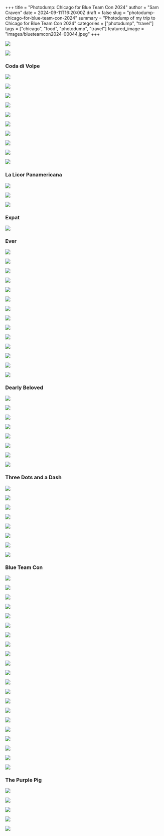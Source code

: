 +++
title = "Photodump: Chicago for Blue Team Con 2024"
author = "Sam Craven"
date = 2024-09-11T16:20:00Z
draft = false
slug = "photodump-chicago-for-blue-team-con-2024"
summary = "Photodump of my trip to Chicago for Blue Team Con 2024"
categories = ["photodump", "travel"]
tags = ["chicago", "food", "photodump", "travel"]
featured_image = "images/blueteamcon2024-00044.jpeg"
+++

![](/images/blueteamcon2024-00002.jpeg)

![](/images/blueteamcon2024-00003.jpeg)

### Coda di Volpe

![](/images/blueteamcon2024-00004.jpeg)

![](/images/blueteamcon2024-00005.jpeg)

![](/images/blueteamcon2024-00006.jpeg)

![](/images/blueteamcon2024-00001.jpeg)

![](/images/blueteamcon2024-00007.jpeg)

![](/images/blueteamcon2024-00008.jpeg)

![](/images/blueteamcon2024-00009.jpeg)

![](/images/blueteamcon2024-00010.jpeg)

![](/images/blueteamcon2024-00011.jpeg)

![](/images/blueteamcon2024-00012.jpeg)

### La Licor Panamericana

![](/images/blueteamcon2024-00013.jpeg)

![](/images/blueteamcon2024-00014.jpeg)

![](/images/blueteamcon2024-00015.jpeg)

### Expat

![](/images/blueteamcon2024-00016.jpeg)

### Ever

![](/images/blueteamcon2024-00017.jpeg)

![](/images/blueteamcon2024-00018.jpeg)

![](/images/blueteamcon2024-00019.jpeg)

![](/images/blueteamcon2024-00020.jpeg)

![](/images/blueteamcon2024-00021.jpeg)

![](/images/blueteamcon2024-00022.jpeg)

![](/images/blueteamcon2024-00023.jpeg)

![](/images/blueteamcon2024-00024.jpeg)

![](/images/blueteamcon2024-00025.jpeg)

![](/images/blueteamcon2024-00026.jpeg)

![](/images/blueteamcon2024-00027.jpeg)

![](/images/blueteamcon2024-00028.jpeg)

![](/images/blueteamcon2024-00029.jpeg)

![](/images/blueteamcon2024-00030.jpeg)

### Dearly Beloved

![](/images/blueteamcon2024-00031.jpeg)

![](/images/blueteamcon2024-00032.jpeg)

![](/images/blueteamcon2024-00033.jpeg)

![](/images/blueteamcon2024-00034.jpeg)

![](/images/blueteamcon2024-00035.jpeg)

![](/images/blueteamcon2024-00036.jpeg)

![](/images/blueteamcon2024-00037.jpeg)

![](/images/blueteamcon2024-00038.jpeg)

### Three Dots and a Dash

![](/images/blueteamcon2024-00039.jpeg)

![](/images/blueteamcon2024-00040.jpeg)

![](/images/blueteamcon2024-00041.jpeg)

![](/images/blueteamcon2024-00042.jpeg)

![](/images/blueteamcon2024-00043.jpeg)

![](/images/blueteamcon2024-00044.jpeg)

![](/images/blueteamcon2024-00045.jpeg)

![](/images/blueteamcon2024-00046.jpeg)

### Blue Team Con

![](/images/blueteamcon2024-00047.jpeg)

![](/images/blueteamcon2024-00048.jpeg)

![](/images/blueteamcon2024-00049.jpeg)

![](/images/blueteamcon2024-00050.jpeg)

![](/images/blueteamcon2024-00051.jpeg)

![](/images/blueteamcon2024-00052.jpeg)

![](/images/blueteamcon2024-00053.jpeg)

![](/images/blueteamcon2024-00054.jpeg)

![](/images/blueteamcon2024-00055.jpeg)

![](/images/blueteamcon2024-00056.jpeg)

![](/images/blueteamcon2024-00057.jpeg)

![](/images/blueteamcon2024-00058.jpeg)

![](/images/blueteamcon2024-00059.jpeg)

![](/images/blueteamcon2024-00060.jpeg)

![](/images/blueteamcon2024-00061.jpeg)

![](/images/blueteamcon2024-00063.jpeg)

![](/images/blueteamcon2024-00064.jpeg)

![](/images/blueteamcon2024-00065.jpeg)

![](/images/blueteamcon2024-00066.jpeg)

![](/images/blueteamcon2024-00067.jpeg)

![](/images/blueteamcon2024-00068.jpeg)

### The Purple Pig

![](/images/blueteamcon2024-00069.jpeg)

![](/images/blueteamcon2024-00070.jpeg)

![](/images/blueteamcon2024-00071.jpeg)

![](/images/blueteamcon2024-00072.jpeg)

![](/images/blueteamcon2024-00073.jpeg)
